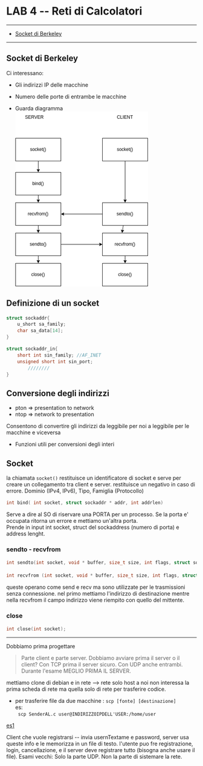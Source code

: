 # LAB 4 -- Reti di Calcolatori 

---

<!-- TOC -->
- [Socket di Berkeley](#socket-di-berkeley)
<!-- /TOC -->

---

## Socket di Berkeley
Ci interessano:  
* Gli indirizzi IP delle macchine  
* Numero delle porte di entrambe le macchine
  
* Guarda diagramma ![lab03-1](./lab03.drawio.png)

## Definizione di un socket

```c
struct sockaddr{
    u_short sa_family;
    char sa_data[14];
}
```

```c
struct sockaddr_in{
    short int sin_family; //AF_INET
    unsigned short int sin_port;
        ////////
}
```

## Conversione degli indirizzi

* pton => presentation to network
* ntop => network to presentation  

Consentono di convertire gli indirizzi da leggibile per noi a leggibile per le macchine e viceversa  

* Funzioni utili per conversioni degli interi

## Socket

la chiamata ```socket()``` restituisce un identificatore di socket e serve per creare un collegamento tra client e server. restituisce un negativo in caso di errore. Dominio (IPv4, IPv6), Tipo, Famiglia (Protocollo)  

```c
int bind( int socket, struct sockaddr * addr, int addrlen)
```   
Serve a dire al SO di riservare una PORTA per un processo.  Se la porta e' occupata ritorna un errore e mettiamo un'altra porta.  
Prende in input int socket, struct del sockaddress (numero di porta)  e address lenght.  

### sendto - recvfrom 

```c
int sendto(int socket, void * buffer, size_t size, int flags, struct sockaddr * addr, size_t lenght);

int recvfrom (int socket, void * buffer, size_t size, int flags, struct sockaddr * addr, size_t * lenght);
```
queste operano come send e recv ma sono utilizzate per le trasmissioni senza connessione.  nel primo mettiamo l'indirizzo di destinazione mentre nella recvfrom il campo indirizzo viene riempito con quello del mittente.  

### close

```c
int close(int socket);
```

---

Dobbiamo prima progettare  
> Parte client e parte server. 
> Dobbiamo avviare prima il server o il client?
Con TCP prima il server sicuro.  Con UDP anche entrambi. Durante l'esame MEGLIO PRIMA IL SERVER.  

mettiamo clone di debian e in rete --> rete solo host 
a noi non interessa la prima scheda di rete ma quella solo di rete per trasferire codice.  

* per trasferire file da due macchine : 
```scp [fonte] [destinazione]```   
es:  
``` scp SenderAL.c user@INDIRIZZOIPDELL'USER:/home/user```

[es1](./labConnessioneDiRete/lab3-1.drawio.png) 
  

Client che vuole registrarsi -- invia usernTextame e password, server usa queste info e le memorizza in un file di testo. l'utente puo fre registrazione, login, cancellazione, e il server deve registrare tutto (bisogna anche usare il file). Esami vecchi: Solo la parte UDP. Non la parte di sistemare la rete.  
  

